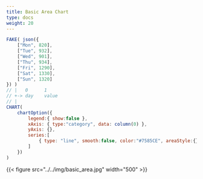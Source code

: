 ```yaml
---
title: Basic Area Chart
type: docs
weight: 20
---
```


```js {{linenos=table,linenostart=1}}
FAKE( json({
    ["Mon", 820],
    ["Tue", 932],
    ["Wed", 901],
    ["Thu", 934],
    ["Fri", 1290],
    ["Sat", 1330],
    ["Sun", 1320]
}) )
// |   0      1
// +-> day    value
// |
CHART(
    chartOption({
        legend:{ show:false },
        xAxis: { type:"category", data: column(0) },
        yAxis: {},
        series:[
            { type: "line", smooth:false, color:"#7585CE", areaStyle:{}, data: column(1) }
        ]
    })
)
```

{{< figure src="../../img/basic_area.jpg" width="500" >}}